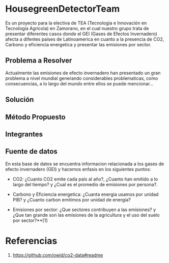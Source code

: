 # HousegreenDetectorTeam
Es un proyecto para la electiva de TEA (Tecnologia e Innovación en Tecnologia Agricola) en Zamorano, en el cual nuestro grupo trata de presentar diferentes casos donde el GEI (Gases de Efectos Invernadero) afecta a difentes paises de Latinoamerica en cuanto a la presencia de CO2, Carbono y eficiencia energetica y presentar las emisiones por sector.

## Problema a Resolver

Actualmente las emisiones de efecto invernadero han presentado un gran problema a nivel mundial generando considerables problematicas, como consecuencias, a lo largo del mundo entre ellos se puede mencionar...

## Solución

## Método Propuesto

## Integrantes

## Fuente de datos

En esta base de datos se encuentra informacion relacionada a los gases de efecto invernadero (GEI) y hacemos enfasis en los siguientes puntos:
- CO2: ¿Cuanto CO2 emite cada país al año?, ¿Cuanto han emitido a lo largo del tiempo? y ¿Cual es el promedio de emisiones por persona?.

- Carbono y Eficiencia energetica: ¿Cuanta energia usamos por unidad PIB? y ¿Cuanto carbon emitimos por unidad de energia?

- Emisiones por sector: ¿Que sectores contribuyen a las emisiones? y ¿Que tan grande son las emisiones de la agricultura y el uso del suelo por sector?**[1]

# Referencias

1. https://github.com/owid/co2-data#readme 
